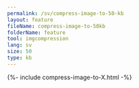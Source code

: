 ```yaml
---
permalink: /sv/compress-image-to-50-kb
layout: feature
fileName: compress-image-to-50kb
folderName: feature
tool: imgcompression
lang: sv
size: 50
type: kb
---
```


{%- include compress-image-to-X.html -%}
